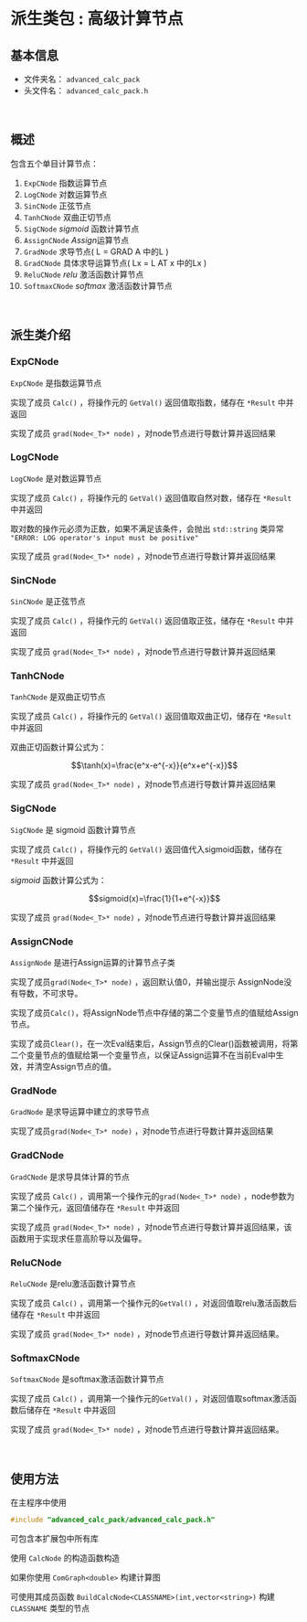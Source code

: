 # 派生类包 : 高级计算节点

## 基本信息

- 文件夹名： `advanced_calc_pack`
- 头文件名： `advanced_calc_pack.h`

<br/>

## 概述

包含五个单目计算节点：

1. `ExpCNode` 指数运算节点
2. `LogCNode` 对数运算节点
3. `SinCNode` 正弦节点
4. `TanhCNode` 双曲正切节点
5. `SigCNode`  $sigmoid$ 函数计算节点
6. `AssignCNode` $Assign$运算节点
7. `GradNode` 求导节点( L = GRAD A 中的L )
8. `GradCNode` 具体求导运算节点( Lx = L AT x 中的Lx )
9. `ReluCNode` $relu$ 激活函数计算节点
10. `SoftmaxCNode` $softmax$ 激活函数计算节点

<br/>

## 派生类介绍

### ExpCNode

`ExpCNode` 是指数运算节点

实现了成员 `Calc()` ，将操作元的 `GetVal()` 返回值取指数，储存在 `*Result` 中并返回

实现了成员 `grad(Node<_T>* node)` ，对node节点进行导数计算并返回结果 

### LogCNode

`LogCNode` 是对数运算节点

实现了成员 `Calc()` ，将操作元的 `GetVal()` 返回值取自然对数，储存在 `*Result` 中并返回

取对数的操作元必须为正数，如果不满足该条件，会抛出 `std::string` 类异常 `"ERROR: LOG operator's input must be positive"`

实现了成员 `grad(Node<_T>* node)` ，对node节点进行导数计算并返回结果 

### SinCNode

`SinCNode` 是正弦节点

实现了成员 `Calc()` ，将操作元的 `GetVal()` 返回值取正弦，储存在 `*Result` 中并返回

实现了成员 `grad(Node<_T>* node)` ，对node节点进行导数计算并返回结果 

### TanhCNode

`TanhCNode` 是双曲正切节点

实现了成员 `Calc()` ，将操作元的 `GetVal()` 返回值取双曲正切，储存在 `*Result` 中并返回

双曲正切函数计算公式为：

$$\tanh(x)=\frac{e^x-e^{-x}}{e^x+e^{-x}}$$

实现了成员 `grad(Node<_T>* node)` ，对node节点进行导数计算并返回结果 

### SigCNode

`SigCNode` 是 $\mathrm{sigmoid}$ 函数计算节点

实现了成员 `Calc()` ，将操作元的 `GetVal()` 返回值代入$\mathrm{sigmoid}$函数，储存在 `*Result` 中并返回

$sigmoid$ 函数计算公式为：

$$sigmoid(x)=\frac{1}{1+e^{-x}}$$

实现了成员 `grad(Node<_T>* node)` ，对node节点进行导数计算并返回结果 

### AssignCNode

`AssignNode` 是进行Assign运算的计算节点子类

实现了成员`grad(Node<_T>* node)` ，返回默认值0，并输出提示 AssignNode没有导数，不可求导。

实现了成员`Calc()`，将AssignNode节点中存储的第二个变量节点的值赋给Assign节点。

实现了成员`Clear()`，在一次Eval结束后，Assign节点的Clear()函数被调用，将第二个变量节点的值赋给第一个变量节点，以保证Assign运算不在当前Eval中生效，并清空Assign节点的值。
### GradNode
`GradNode` 是求导运算中建立的求导节点

实现了成员`grad(Node<_T>* node)` ，对node节点进行导数计算并返回结果

### GradCNode
`GradCNode` 是求导具体计算的节点

实现了成员 `Calc()` ，调用第一个操作元的`grad(Node<_T>* node)` ，node参数为第二个操作元，返回值储存在 `*Result` 中并返回

实现了成员 `grad(Node<_T>* node)` ，对node节点进行导数计算并返回结果，该函数用于实现求任意高阶导以及偏导。

### ReluCNode
`ReluCNode` 是relu激活函数计算节点

实现了成员 `Calc()` ，调用第一个操作元的`GetVal()` ，对返回值取relu激活函数后储存在 `*Result` 中并返回

实现了成员 `grad(Node<_T>* node)` ，对node节点进行导数计算并返回结果。

### SoftmaxCNode
`SoftmaxCNode` 是softmax激活函数计算节点

实现了成员 `Calc()` ，调用第一个操作元的`GetVal()` ，对返回值取softmax激活函数后储存在 `*Result` 中并返回

实现了成员 `grad(Node<_T>* node)` ，对node节点进行导数计算并返回结果。

<br/>

## 使用方法

在主程序中使用 

```c++
#include "advanced_calc_pack/advanced_calc_pack.h"
```

可包含本扩展包中所有库

使用 `CalcNode` 的构造函数构造

如果你使用 `ComGraph<double>` 构建计算图

可使用其成员函数 `BuildCalcNode<CLASSNAME>(int,vector<string>)` 构建 `CLASSNAME` 类型的节点
